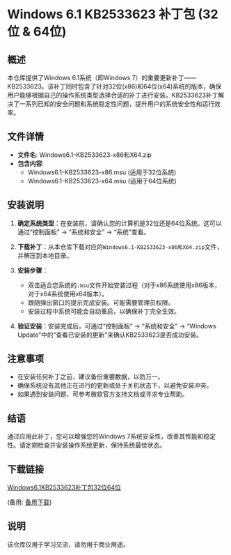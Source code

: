# Windows 6.1 KB2533623 补丁包 (32位 & 64位)

## 概述

本仓库提供了Windows 6.1系统（即Windows 7）的重要更新补丁——KB2533623。该补丁同时包含了针对32位(x86)和64位(x64)系统的版本，确保用户能够根据自己的操作系统类型选择合适的补丁进行安装。KB2533623补丁解决了一系列已知的安全问题和系统稳定性问题，提升用户的系统安全性和运行效率。

## 文件详情

- **文件名**: Windows6.1-KB2533623-x86和X64.zip
- **包含内容**: 
  - Windows6.1-KB2533623-x86.msu (适用于32位系统)
  - Windows6.1-KB2533623-x64.msu (适用于64位系统)

## 安装说明

1. **确定系统类型**：在安装前，请确认您的计算机是32位还是64位系统。这可以通过“控制面板” -> “系统和安全” -> “系统”查看。
   
2. **下载补丁**：从本仓库下载对应的`Windows6.1-KB2533623-x86和X64.zip`文件，并解压到本地目录。

3. **安装步骤**：
   - 双击适合您系统的`.msu`文件开始安装过程（对于x86系统使用x86版本，对于x64系统使用x64版本）。
   - 跟随弹出窗口的提示完成安装。可能需要管理员权限。
   - 安装过程中系统可能会自动重启，以确保补丁完全生效。

4. **验证安装**：安装完成后，可通过“控制面板” -> “系统和安全” -> “Windows Update”中的“查看已安装的更新”来确认KB2533623是否成功安装。

## 注意事项

- 在安装任何补丁之前，建议备份重要数据，以防万一。
- 确保系统没有其他正在进行的更新或处于关机状态下，以避免安装冲突。
- 如果遇到安装问题，可参考微软官方支持文档或寻求专业帮助。

## 结语

通过应用此补丁，您可以增强您的Windows 7系统安全性，改善其性能和稳定性。请定期检查并安装操作系统更新，保持系统最佳状态。

## 下载链接
[Windows6.1KB2533623补丁包32位64位](https://pan.quark.cn/s/65436b3a0a44) 

(备用: [备用下载](https://pan.baidu.com/s/1snadchc2QAOLHLo8HzY5UQ?pwd=1234))

## 说明

该仓库仅用于学习交流，请勿用于商业用途。
